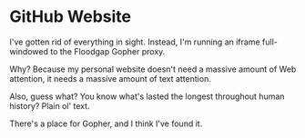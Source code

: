 # GitHub Website

I've gotten rid of everything in sight.  Instead, I'm running an iframe full-windowed to the Floodgap Gopher proxy.

Why?  Because my personal website doesn't need a massive amount of Web attention, it needs a massive amount of text attention.

Also, guess what?  You know what's lasted the longest throughout human history?  Plain ol' text.

There's a place for Gopher, and I think I've found it.
